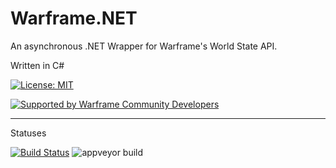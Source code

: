 # Warframe.NET
An asynchronous .NET Wrapper for Warframe's World State API.

Written in C#


[![License: MIT](https://img.shields.io/badge/License-MIT-yellow.svg)](https://opensource.org/licenses/MIT)

[![Supported by Warframe Community Developers](https://warframestat.us/wfcd.png)](https://github.com/WFCD "Supported by Warframe Community Developers")


---

Statuses

[![Build Status](https://travis-ci.com/WFCD/warframe-net.svg?branch=master)](https://travis-ci.com/WFCD/warframe-net)
![appveyor build](https://ci.appveyor.com/api/projects/status/bn8a7ed8mexc92ms/branch/master?svg=true)
